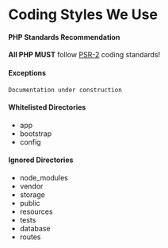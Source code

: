 # Coding Styles We Use

#### PHP Standards Recommendation

**All PHP MUST** follow [PSR-2](https://www.php-fig.org/psr/psr-2/) coding standards!

#### Exceptions
`Documentation under construction`

#### Whitelisted Directories
- app
- bootstrap
- config

#### Ignored Directories
- node_modules
- vendor
- storage
- public
- resources
- tests
- database
- routes